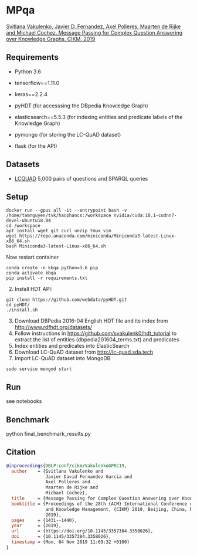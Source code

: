 # MPqa

[Svitlana Vakulenko, Javier D. Fernandez, Axel Polleres, Maarten de Rijke and Michael Cochez. Message Passing for Complex Question Answering over Knowledge Graphs. CIKM. 2019](https://arxiv.org/abs/1908.06917)


## Requirements

* Python 3.6
* tensorflow==1.11.0
* keras==2.2.4

* pyHDT (for accesssing the DBpedia Knowledge Graph)
* elasticsearch==5.5.3 (for indexing entities and predicate labels of the Knowledge Graph)

* pymongo (for storing the LC-QuAD dataset)
* flask (for the API)


## Datasets

* [LCQUAD](http://lc-quad.sda.tech) 5,000 pairs of questions and SPARQL queries

## Setup

```
docker run --gpus all -it --entrypoint bash -v /home/tamnguyen/tvk/haophancs:/workspace nvidia/cuda:10.1-cudnn7-devel-ubuntu18.04
cd /workspace
apt install wget git curl unzip tmux vim
wget https://repo.anaconda.com/miniconda/Miniconda3-latest-Linux-x86_64.sh
bash Miniconda3-latest-Linux-x86_64.sh
```

Now restart container

```
conda create -n kbqa python=3.6 pip
conda activate kbqa
pip install -r requirements.txt
```

2. Install HDT API:

```
git clone https://github.com/webdata/pyHDT.git
cd pyHDT/
./install.sh
```

3. Download DBPedia 2016-04 English HDT file and its index from http://www.rdfhdt.org/datasets/
4. Follow instructions in https://github.com/svakulenk0/hdt_tutorial to extract the list of entities (dbpedia201604_terms.txt) and predicates
5. Index entities and predicates into ElasticSearch
6. Download LC-QuAD dataset from http://lc-quad.sda.tech
7. Import LC-QuAD dataset into MongoDB

```
sudo service mongod start
```


<!-- 
2. Download and make [fastText](https://github.com/facebookresearch/fastText), load the English model trained on Wikipedia and generate fastText embeddings:

'''
cd data
wget https://s3-us-west-1.amazonaws.com/fasttext-vectors/wiki.en.zip
unzip wiki.en.zip
rm wiki.en.zip
'''

./fasttext print-word-vectors ../KBQA/data/fasttext/wiki.en.bin < ../KBQA/data/test_question_words.txt > ../KBQA/data/test_question_words_fasttext.txt

 -->


## Run

see notebooks

## Benchmark

python final_benchmark_results.py

## Citation

```bibtex
@inproceedings{DBLP:conf/cikm/VakulenkoGPRC19,
  author    = {Svitlana Vakulenko and
               Javier David Fernandez Garcia and
               Axel Polleres and
               Maarten de Rijke and
               Michael Cochez},
  title     = {Message Passing for Complex Question Answering over Knowledge Graphs},
  booktitle = {Proceedings of the 28th {ACM} International Conference on Information
               and Knowledge Management, {CIKM} 2019, Beijing, China, November 3-7,
               2019},
  pages     = {1431--1440},
  year      = {2019},
  url       = {https://doi.org/10.1145/3357384.3358026},
  doi       = {10.1145/3357384.3358026},
  timestamp = {Mon, 04 Nov 2019 11:09:32 +0100}
}
```
